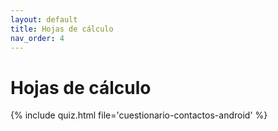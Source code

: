 ```yaml
---
layout: default
title: Hojas de cálculo
nav_order: 4
---
```


# Hojas de cálculo

{% include quiz.html file='cuestionario-contactos-android' %}